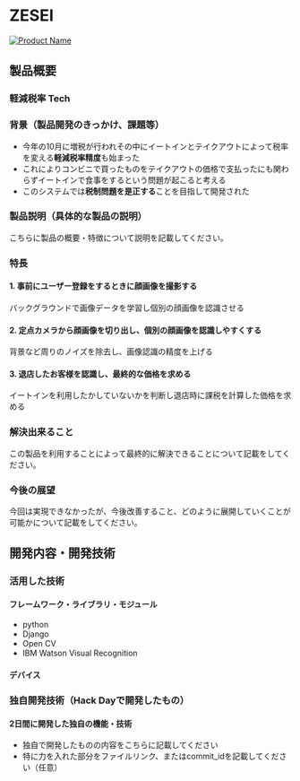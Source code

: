 # ZESEI

[![Product Name](image.png)](https://www.youtube.com/watch?v=G5rULR53uMk)

## 製品概要
### 軽減税率 Tech

### 背景（製品開発のきっかけ、課題等）
- 今年の10月に増税が行われその中にイートインとテイクアウトによって税率を変える**軽減税率精度**も始まった
- これによりコンビニで買ったものをテイクアウトの価格で支払ったにも関わらずイートインで食事をするという問題が起こると考える
- このシステムでは**税制問題を是正する**ことを目指して開発された

### 製品説明（具体的な製品の説明）
こちらに製品の概要・特徴について説明を記載してください。

### 特長

#### 1. 事前にユーザー登録をするときに顔画像を撮影する
バックグラウンドで画像データを学習し個別の顔画像を認識させる

#### 2. 定点カメラから顔画像を切り出し、個別の顔画像を認識しやすくする
背景など周りのノイズを除去し、画像認識の精度を上げる

#### 3. 退店したお客様を認識し、最終的な価格を求める
イートインを利用したかしていないかを判断し退店時に課税を計算した価格を求める

### 解決出来ること
この製品を利用することによって最終的に解決できることについて記載をしてください。

### 今後の展望
今回は実現できなかったが、今後改善すること、どのように展開していくことが可能かについて記載をしてください。


## 開発内容・開発技術
### 活用した技術

#### フレームワーク・ライブラリ・モジュール
- python
- Django
- Open CV
- IBM Watson Visual Recognition

#### デバイス



### 独自開発技術（Hack Dayで開発したもの）
#### 2日間に開発した独自の機能・技術
* 独自で開発したものの内容をこちらに記載してください
* 特に力を入れた部分をファイルリンク、またはcommit_idを記載してください（任意）
